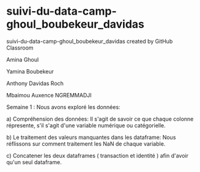 # suivi-du-data-camp-ghoul_boubekeur_davidas
suivi-du-data-camp-ghoul_boubekeur_davidas created by GitHub Classroom

Amina Ghoul 

Yamina Boubekeur

Anthony Davidas Roch

Mbaimou Auxence NGREMMADJI

Semaine 1 :
Nous avons exploré les données: 

a) Compréhension des données: Il s'agit de savoir ce que chaque colonne répresente, s'il s'agit d'une variable numérique ou catégorielle.

b) Le traitement des valeurs manquantes dans les dataframe: Nous réflissons sur comment traitement les NaN de chaque variable.

c) Concatener les deux dataframes ( transaction et identité ) afin d'avoir qu'un seul dataframe.
